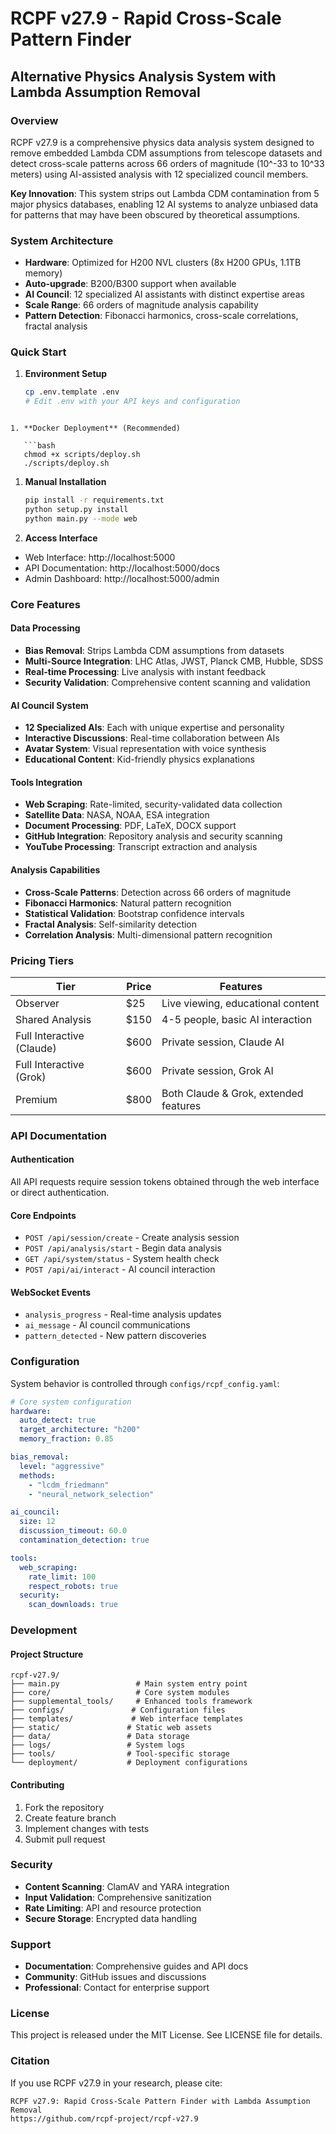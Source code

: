 # RCPF v27.9 - Rapid Cross-Scale Pattern Finder
## Alternative Physics Analysis System with Lambda Assumption Removal

### Overview

RCPF v27.9 is a comprehensive physics data analysis system designed to remove embedded Lambda CDM assumptions from telescope datasets and detect cross-scale patterns across 66 orders of magnitude (10^-33 to 10^33 meters) using AI-assisted analysis with 12 specialized council members.

**Key Innovation**: This system strips out Lambda CDM contamination from 5 major physics databases, enabling 12 AI systems to analyze unbiased data for patterns that may have been obscured by theoretical assumptions.

### System Architecture

- **Hardware**: Optimized for H200 NVL clusters (8x H200 GPUs, 1.1TB memory)
- **Auto-upgrade**: B200/B300 support when available
- **AI Council**: 12 specialized AI assistants with distinct expertise areas
- **Scale Range**: 66 orders of magnitude analysis capability
- **Pattern Detection**: Fibonacci harmonics, cross-scale correlations, fractal analysis

### Quick Start

1. **Environment Setup**
   ```bash
   cp .env.template .env
   # Edit .env with your API keys and configuration
```

1. **Docker Deployment** (Recommended)
   
   ```bash
   chmod +x scripts/deploy.sh
   ./scripts/deploy.sh
   ```
1. **Manual Installation**
   
   ```bash
   pip install -r requirements.txt
   python setup.py install
   python main.py --mode web
   ```
1. **Access Interface**
- Web Interface: http://localhost:5000
- API Documentation: http://localhost:5000/docs
- Admin Dashboard: http://localhost:5000/admin

### Core Features

#### Data Processing

- **Bias Removal**: Strips Lambda CDM assumptions from datasets
- **Multi-Source Integration**: LHC Atlas, JWST, Planck CMB, Hubble, SDSS
- **Real-time Processing**: Live analysis with instant feedback
- **Security Validation**: Comprehensive content scanning and validation

#### AI Council System

- **12 Specialized AIs**: Each with unique expertise and personality
- **Interactive Discussions**: Real-time collaboration between AIs
- **Avatar System**: Visual representation with voice synthesis
- **Educational Content**: Kid-friendly physics explanations

#### Tools Integration

- **Web Scraping**: Rate-limited, security-validated data collection
- **Satellite Data**: NASA, NOAA, ESA integration
- **Document Processing**: PDF, LaTeX, DOCX support
- **GitHub Integration**: Repository analysis and security scanning
- **YouTube Processing**: Transcript extraction and analysis

#### Analysis Capabilities

- **Cross-Scale Patterns**: Detection across 66 orders of magnitude
- **Fibonacci Harmonics**: Natural pattern recognition
- **Statistical Validation**: Bootstrap confidence intervals
- **Fractal Analysis**: Self-similarity detection
- **Correlation Analysis**: Multi-dimensional pattern recognition

### Pricing Tiers

|Tier                     |Price|Features                             |
|-------------------------|-----|-------------------------------------|
|Observer                 |$25  |Live viewing, educational content    |
|Shared Analysis          |$150 |4-5 people, basic AI interaction     |
|Full Interactive (Claude)|$600 |Private session, Claude AI           |
|Full Interactive (Grok)  |$600 |Private session, Grok AI             |
|Premium                  |$800 |Both Claude & Grok, extended features|

### API Documentation

#### Authentication

All API requests require session tokens obtained through the web interface or direct authentication.

#### Core Endpoints

- `POST /api/session/create` - Create analysis session
- `POST /api/analysis/start` - Begin data analysis
- `GET /api/system/status` - System health check
- `POST /api/ai/interact` - AI council interaction

#### WebSocket Events

- `analysis_progress` - Real-time analysis updates
- `ai_message` - AI council communications
- `pattern_detected` - New pattern discoveries

### Configuration

System behavior is controlled through `configs/rcpf_config.yaml`:

```yaml
# Core system configuration
hardware:
  auto_detect: true
  target_architecture: "h200"
  memory_fraction: 0.85

bias_removal:
  level: "aggressive"
  methods:
    - "lcdm_friedmann"
    - "neural_network_selection"

ai_council:
  size: 12
  discussion_timeout: 60.0
  contamination_detection: true

tools:
  web_scraping:
    rate_limit: 100
    respect_robots: true
  security:
    scan_downloads: true
```

### Development

#### Project Structure

```
rcpf-v27.9/
├── main.py                 # Main system entry point
├── core/                   # Core system modules
├── supplemental_tools/     # Enhanced tools framework
├── configs/               # Configuration files
├── templates/             # Web interface templates
├── static/               # Static web assets
├── data/                 # Data storage
├── logs/                 # System logs
├── tools/                # Tool-specific storage
└── deployment/           # Deployment configurations
```

#### Contributing

1. Fork the repository
1. Create feature branch
1. Implement changes with tests
1. Submit pull request

### Security

- **Content Scanning**: ClamAV and YARA integration
- **Input Validation**: Comprehensive sanitization
- **Rate Limiting**: API and resource protection
- **Secure Storage**: Encrypted data handling

### Support

- **Documentation**: Comprehensive guides and API docs
- **Community**: GitHub issues and discussions
- **Professional**: Contact for enterprise support

### License

This project is released under the MIT License. See LICENSE file for details.

### Citation

If you use RCPF v27.9 in your research, please cite:

```
RCPF v27.9: Rapid Cross-Scale Pattern Finder with Lambda Assumption Removal
https://github.com/rcpf-project/rcpf-v27.9
```

